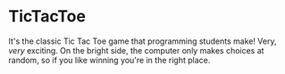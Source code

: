 # TicTacToe
 It's the classic Tic Tac Toe game that programming students make! Very, <i>very</i> exciting. On the bright side, the computer only makes choices at random, so if you like winning you're in the right place.
